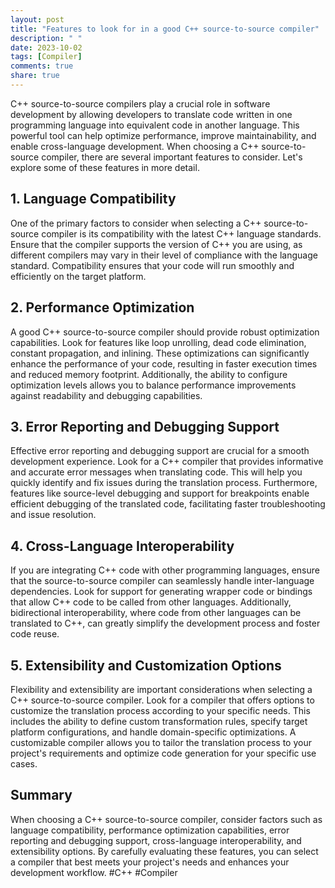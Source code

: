 ```yaml
---
layout: post
title: "Features to look for in a good C++ source-to-source compiler"
description: " "
date: 2023-10-02
tags: [Compiler]
comments: true
share: true
---
```


C++ source-to-source compilers play a crucial role in software development by allowing developers to translate code written in one programming language into equivalent code in another language. This powerful tool can help optimize performance, improve maintainability, and enable cross-language development. When choosing a C++ source-to-source compiler, there are several important features to consider. Let's explore some of these features in more detail.

## 1. Language Compatibility
One of the primary factors to consider when selecting a C++ source-to-source compiler is its compatibility with the latest C++ language standards. Ensure that the compiler supports the version of C++ you are using, as different compilers may vary in their level of compliance with the language standard. Compatibility ensures that your code will run smoothly and efficiently on the target platform.

## 2. Performance Optimization
A good C++ source-to-source compiler should provide robust optimization capabilities. Look for features like loop unrolling, dead code elimination, constant propagation, and inlining. These optimizations can significantly enhance the performance of your code, resulting in faster execution times and reduced memory footprint. Additionally, the ability to configure optimization levels allows you to balance performance improvements against readability and debugging capabilities.

## 3. Error Reporting and Debugging Support
Effective error reporting and debugging support are crucial for a smooth development experience. Look for a C++ compiler that provides informative and accurate error messages when translating code. This will help you quickly identify and fix issues during the translation process. Furthermore, features like source-level debugging and support for breakpoints enable efficient debugging of the translated code, facilitating faster troubleshooting and issue resolution.

## 4. Cross-Language Interoperability
If you are integrating C++ code with other programming languages, ensure that the source-to-source compiler can seamlessly handle inter-language dependencies. Look for support for generating wrapper code or bindings that allow C++ code to be called from other languages. Additionally, bidirectional interoperability, where code from other languages can be translated to C++, can greatly simplify the development process and foster code reuse.

## 5. Extensibility and Customization Options
Flexibility and extensibility are important considerations when selecting a C++ source-to-source compiler. Look for a compiler that offers options to customize the translation process according to your specific needs. This includes the ability to define custom transformation rules, specify target platform configurations, and handle domain-specific optimizations. A customizable compiler allows you to tailor the translation process to your project's requirements and optimize code generation for your specific use cases.

## Summary
When choosing a C++ source-to-source compiler, consider factors such as language compatibility, performance optimization capabilities, error reporting and debugging support, cross-language interoperability, and extensibility options. By carefully evaluating these features, you can select a compiler that best meets your project's needs and enhances your development workflow. #C++ #Compiler